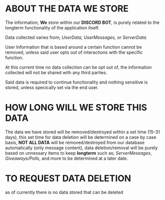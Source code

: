 # ABOUT THE DATA WE STORE
The information, **We** store within our **DISCORD BOT**, is purely related to the longterm functionality of the application itself.

Data collected varies from; *UserData, UserMessages, or ServerData*.

User Information that is based around a certain function cannot be removed, unless said user opts out of interactions with the specific function.

At this current time no data collection can be opt out of, the information collected will not be shared with any third parties.

Said data is required to continue functionality and nothing sensitive is stored, unless specically set via the end user.

# HOW LONG WILL WE STORE THIS DATA
The data we have stored will be removed/destroyed within a set time (15-31 days), this set time for data deletion will be determined on a case by case basis, 
**NOT ALL DATA** will be removed/destroyed from our database automatically (only message content), data deletion/removal will be purely based on unnessary items to keep **longterm** such as;
*ServerMessages*, *Giveaways/Polls*, and more to be determined at a later date.

# TO REQUEST DATA DELETION
as of currently there is no data stored that can be deleted 
